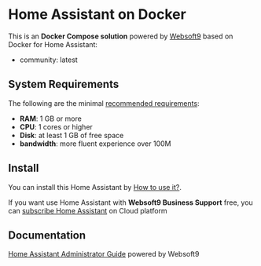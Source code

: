 # Home Assistant on Docker  

This is an **Docker Compose solution** powered by [Websoft9](https://www.websoft9.com) based on Docker for Home Assistant:


 - community:  latest


## System Requirements

The following are the minimal [recommended requirements](https://www.home-assistant.io/installation/linux):

* **RAM**: 1 GB or more
* **CPU**: 1 cores or higher
* **Disk**: at least 1 GB of free space
* **bandwidth**: more fluent experience over 100M  

## Install

You can install this Home Assistant by [How to use it?](https://github.com/Websoft9/docker-library#how-to-use-it).   

If you want use Home Assistant with **Websoft9 Business Support** free, you can [subscribe Home Assistant](https://www.websoft9.com/apps) on Cloud platform

## Documentation

[Home Assistant Administrator Guide](https://support.websoft9.com/docs/homeassistant) powered by Websoft9